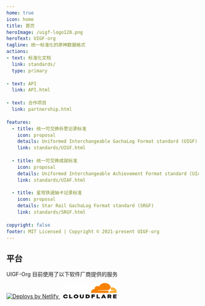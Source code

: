 ```yaml
---
home: true
icon: home
title: 首页
heroImage: /uigf-logo128.png
heroText: UIGF-org
tagline: 统一标准化的原神数据格式
actions:
- text: 标准化文档
  link: standards/
  type: primary

- text: API
  link: API.html

- text: 合作项目
  link: partnership.html

features:
  - title: 统一可交换祈愿记录标准
    icon: proposal
    details: Uniformed Interchangeable GachaLog Format standard (UIGF)
    link: standards/UIGF.html

  - title: 统一可交换成就标准
    icon: proposal
    details: Uniformed Interchangeable Achievement Format standard (UIAF)
    link: standards/UIAF.html
    
  - title: 星穹铁道抽卡记录标准
    icon: proposal
    details: Star Rail GachaLog Format standard (SRGF)
    link: standards/SRGF.html

copyright: false
footer: MIT Licensed | Copyright © 2021-present UIGF-org
---
```

<!-- @include: partnership-list.md -->

## 平台

UIGF-Org 目前使用了以下软件厂商提供的服务

<a href="https://www.netlify.com"> 
    <img src="https://www.netlify.com/v3/img/components/netlify-light.svg" alt="Deploys by Netlify" />
</a> &nbsp;
<a href="https://www.cloudflare.com/">
    <img src="/CF_logo_stacked_blktype.png" style="width:140px;height:40px;" alt="Cloudflare" />
</a>